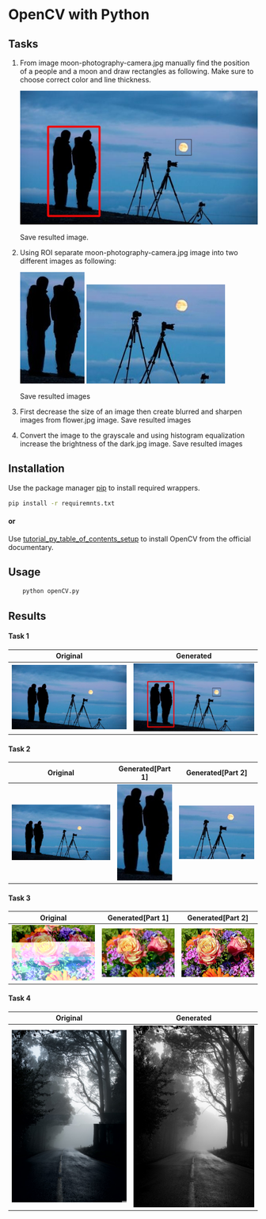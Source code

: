 #  OpenCV with Python

## Tasks

1. From image moon-photography-camera.jpg manually find the position of a people and a moon and draw rectangles as following. Make sure to choose correct color and line thickness.
	
	![alt text](img/generated/task_1.jpg?raw=true)
	
	Save resulted image.
2. Using ROI separate moon-photography-camera.jpg image into two different images as following:
	
	![alt text](img/generated/task_2[part_1].jpg?raw=true) ![alt text](img/generated/task_2[part_2].jpg?raw=true) 
	
	Save resulted images
3. First decrease the size of an image then create blurred and sharpen images from flower.jpg image. Save resulted images
4. Convert the image to the grayscale and using histogram equalization increase the brightness of the dark.jpg image. Save resulted images

## Installation

Use the package manager [pip](https://pip.pypa.io/en/stable/) to install required wrappers.

```bash
pip install -r requiremnts.txt
```

#### or

Use [tutorial_py_table_of_contents_setup](https://raw.githubusercontent.com/opencv/opencv/blob/master/doc/py_tutorials/py_setup) to install OpenCV from the official documentary.


## Usage

``` bash
	python openCV.py
```


## Results

#### Task 1

| Original | Generated |
| -------- | --------- |
|![alt text](img/original/moon-photography-camera.jpg?raw=true "Task 1 Original") | ![alt text](img/generated/task_1.jpg?raw=true "Task 1 Generated") |

#### Task 2

| Original | Generated[Part 1] | Generated[Part 2] |
| -------- | ----------------- | ----------------- |
|![alt text](img/original/moon-photography-camera.jpg?raw=true "Task 2 Original") | ![alt text](img/generated/task_2[part_1].jpg?raw=true "Task 2 Generated Part 1") | ![alt text](img/generated/task_2[part_2].jpg?raw=true "Task 2 Generated Part 2") |
	

#### Task 3

| Original | Generated[Part 1] | Generated[Part 2] |
| -------- | ----------------- | ----------------- |
|![alt text](img/original/flower.jpg?raw=true "Task 3 Original") | ![alt text](img/generated/task_3[part_1].jpg?raw=true "Task 3 Generated Part 1") | ![alt text](img/generated/task_3[part_2].jpg?raw=true "Task 3 Generated Part 2") |

#### Task 4

| Original | Generated |
| -------- | --------- |
|![alt text](img/original/dark.jpg?raw=true "Task 4 Original") | ![alt text](img/generated/task_4.jpg?raw=true "Task 4 Generated") |
	
